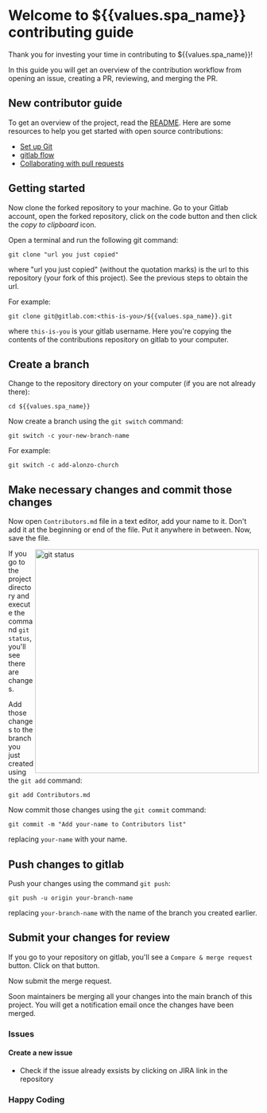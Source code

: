 # Welcome to ${{values.spa_name}} contributing guide 

Thank you for investing your time in contributing to ${{values.spa_name}}! 

In this guide you will get an overview of the contribution workflow from opening an issue, creating a PR, reviewing, and merging the PR.

## New contributor guide

To get an overview of the project, read the [README](README.md). Here are some resources to help you get started with open source contributions:

- [Set up Git](https://docs.gitlab.com/en/get-started/quickstart/set-up-git)
- [gitlab flow](https://docs.gitlab.com/en/get-started/quickstart/gitlab-flow)
- [Collaborating with pull requests](https://docs.gitlab.com/en/gitlab/collaborating-with-pull-requests)


## Getting started

Now clone the forked repository to your machine. Go to your Gitlab account, open the forked repository, click on the code button and then click the _copy to clipboard_ icon.

Open a terminal and run the following git command:

```
git clone "url you just copied"
```

where "url you just copied" (without the quotation marks) is the url to this repository (your fork of this project). See the previous steps to obtain the url.


For example:

```
git clone git@gitlab.com:<this-is-you>/${{values.spa_name}}.git
```

where `this-is-you` is your gitlab username. Here you're copying the contents of the contributions repository on gitlab to your computer.

## Create a branch

Change to the repository directory on your computer (if you are not already there):

```
cd ${{values.spa_name}}
```

Now create a branch using the `git switch` command:

```
git switch -c your-new-branch-name
```

For example:

```
git switch -c add-alonzo-church
```

## Make necessary changes and commit those changes

Now open `Contributors.md` file in a text editor, add your name to it. Don't add it at the beginning or end of the file. Put it anywhere in between. Now, save the file.

<img align="right" width="450" src="https://firstcontributions.gitlab.io/assets/Readme/git-status.png" alt="git status" />

If you go to the project directory and execute the command `git status`, you'll see there are changes.

Add those changes to the branch you just created using the `git add` command:

```
git add Contributors.md
```
Now commit those changes using the `git commit` command:

```
git commit -m "Add your-name to Contributors list"
```

replacing `your-name` with your name.

## Push changes to gitlab

Push your changes using the command `git push`:

```
git push -u origin your-branch-name
```

replacing `your-branch-name` with the name of the branch you created earlier.


## Submit your changes for review

If you go to your repository on gitlab, you'll see a `Compare & merge request` button. Click on that button.

Now submit the merge request.

Soon maintainers be merging all your changes into the main branch of this project. You will get a notification email once the changes have been merged.

### Issues

#### Create a new issue

- Check if the issue already exsists by clicking on JIRA link in the repository


### Happy Coding

